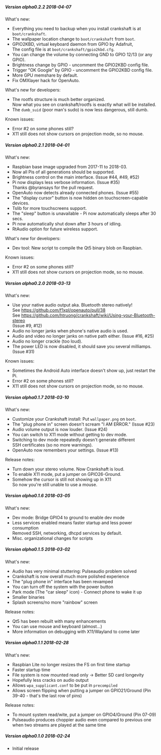 ##### Version alpha0.2.2 2018-04-07

What's new:

- Everything you need to backup when you install crankshaft is at `boot/crankshaft`.
- The wallpaper location change to `boot/crankshaft` from `boot`.
- GPIO2KBD, virtual keyboard daemon from GPIO by Adafruit, \
  The config file is at `boot/crankshaft/gpio2kbd.cfg`.
- You can change the volume by connecting GND to GPIO 12/13 (or any GPIO).
- Brightness change by GPIO - uncomment the GPIO2KBD config file.
- Trigger "OK Google" by GPIO - uncomment the GPIO2KBD config file.
- More GPU memshare by default.
- Fix OMXlayer hack for OpenAuto.

What's new for developers:

- The rootfs structure is much better organized. \
  Now what you see on crankshaft/rootfs is exactly what will be installed.
- The `dumb_suid` (poor man's sudo) is now less dangerous, still dumb.

Known issues:

- Error #2 on some phones still?
- X11 still does not show cursors on projection mode, so no mouse.


##### Version alpha0.2.1 2018-04-01

What's new:

- Raspbian base image upgraded from 2017-11 to 2018-03.
- Now all Pis of all generations should be supported.
- Brightness control on the main interface. (Issue #44, #49, #52)
- Pi now displays less verbose information. (Issue #35) \
  Thanks @byransays for the pull request.
- OpenAuto now detects already connected phones. (Issue #55) 
- The "display cursor" button is now hidden on touchscreen-capable devices.
- Tslib for more touchscreens support.
- The "sleep" button is unavailable - Pi now automatically sleeps after 30 secs.
- Pi now automatically shut down after 3 hours of idling.
- RtAudio option for future wireless support.

What's new for developers:

- Dev tool: New script to compile the Qt5 binary blob on Raspbian.

Known issues:

- Error #2 on some phones still?
- X11 still does not show cursors on projection mode, so no mouse.


##### Version alpha0.2.0 2018-03-13

What's new:

- Use your native audio output aka. Bluetooth stereo natively!\
  See https://github.com/f1xpl/openauto/pull/38 \
  See https://github.com/htruong/crankshaft/wiki/Using-your-Bluetooth-stereo \
  (Issue #9, #12)
- Audio no longer janks when phone's native audio is used.
- Audio and video no longer janks on native path either. (Issue #16, #25)
- Audio no longer crackle (too loud).
- The power LED is now disabled, it should save you several milliamps. \
  (Issue #31)

Known issues:

- Sometimes the Android Auto interface doesn't show up, just restart the Pi.
- Error #2 on some phones still?
- X11 still does not show cursors on projection mode, so no mouse.


##### Version alpha0.1.7 2018-03-10

What's new:

- Customize your Crankshaft install: Put `wallpaper.png` on `boot`.
- The "plug phone in" screen doesn't scream "I AM ERROR." (Issue #23) 
- Audio volume output is now louder. (Issue #24)
- You can switch to X11 mode without getting to dev mode.
- Switching to dev mode repeatedly doesn't generate different \
  SSH certificates (so no more warnings).
- OpenAuto now remembers your settings. (Issue #13)

Release notes:

- Turn down your stereo volume. Now Crankshaft is loud.
- To enable X11 mode, put a jumper on GPIO26-Ground.
- Somehow the cursor is still not showing up in X11 \
  So now you're still unable to use a mouse.


##### Version alpha0.1.6 2018-03-05

What's new:

- Dev mode: Bridge GPIO4 to ground to enable dev mode
- Less services enabled means faster startup and less power consumption\
  Removed SSH, networking, dhcpd services by default.
- Misc. organizational changes for scripts


##### Version alpha0.1.5 2018-03-02

What's new:

- Audio has very minimal stuttering: Pulseaudio problem solved
- Crankshaft is now overall much more polished experience
- The "plug phone in" interface has been revamped
- You can turn off the system with the power button
- Park mode (The "car sleep" icon) - Connect phone to wake it up
- Smaller binaries
- Splash screens/no more "rainbow" screen

Release notes:

- Qt5 has been rebuilt with many enhancements
- You can use mouse and keyboard (almost...)
- More information on debugging with X11/Wayland to come later


##### Version alpha0.1.1 2018-02-28

What's new:

- Raspbian Lite no longer resizes the FS on first time startup
- Faster startup time
- File system is now mounted read only -> Better SD card longevity
- Hopefully less cracks on audio output
- Allows `wpa_supplicant.conf` to be put in `precompiled`
- Allows screen flipping when putting a jumper on GPIO21/Ground
      (Pin 39-40 - that's the last row of pins)

Release notes:

- To mount system read/wite, put a jumper on GPIO4/Ground (Pin 07-09)
- Pulseaudio produces choppier audio even compared to previous one when two streams are played at the same time


##### Version alpha0.1.0 2018-02-24

- Initial release


